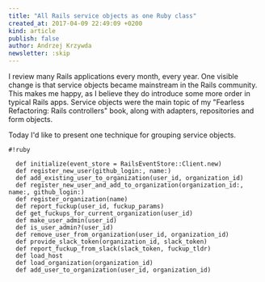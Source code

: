 ```yaml
---
title: "All Rails service objects as one Ruby class"
created_at: 2017-04-09 22:49:09 +0200
kind: article
publish: false
author: Andrzej Krzywda
newsletter: :skip
---
```


I review many Rails applications every month, every year. One visible change is that service objects became mainstream in the Rails community. This makes me happy, as I believe they do introduce some more order in typical Rails apps. Service objects were the main topic of my "Fearless Refactoring: Rails controllers" book, along with adapters, repositories and form objects.

Today I'd like to present one technique for grouping service objects. 

<!-- more -->

```
#!ruby

  def initialize(event_store = RailsEventStore::Client.new)
  def register_new_user(github_login:, name:)
  def add_existing_user_to_organization(user_id, organization_id)
  def register_new_user_and_add_to_organization(organization_id:, name:, github_login:)
  def register_organization(name)
  def report_fuckup(user_id, fuckup_params)
  def get_fuckups_for_current_organization(user_id)
  def make_user_admin(user_id)
  def is_user_admin?(user_id)
  def remove_user_from_organization(user_id, organization_id)
  def provide_slack_token(organization_id, slack_token)
  def report_fuckup_from_slack(slack_token, fuckup_tldr)
  def load_host
  def load_organization(organization_id)
  def add_user_to_organization(user_id, organization_id)
```

